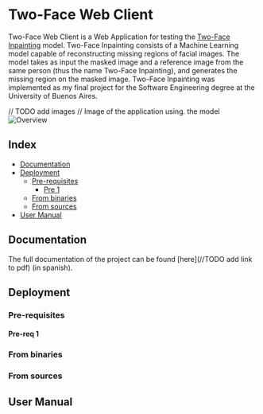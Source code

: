 # Two-Face Web Client
Two-Face Web Client is a Web Application for testing the [Two-Face Inpainting](https://github.com/gsnaider/two-face-inpainting) model.
Two-Face Inpainting consists of a Machine Learning model capable of reconstructing missing regions of facial images. The model takes as input the masked image and a reference image from the same person (thus the name Two-Face Inpainting), and generates the missing region on the masked image.
Two-Face Inpainting was implemented as my final project for the Software Engineering degree at the University of Buenos Aires.

// TODO add images
// Image of the application using. the model
<img src="./doc/overview.png" alt="Overview">

## Index  
- [Documentation](#documentation)
- [Deployment](#deployment)
    * [Pre-requisites](#deploy-pre-requisites)
        + [Pre 1](#deploy-pre-1)
    * [From binaries](#deploy-from-bin)
    * [From sources](#deploy-from-src)
- [User Manual](#user-manual)


<a name="documentation"/>

## Documentation
The full documentation of the project can be found [here](//TODO add link to pdf) (in spanish).

<a name="deployment"/>

## Deployment

<a name="deploy-pre-requisites"/>

### Pre-requisites

<a name="deploy-pre-1"/>

#### Pre-req 1

<a name="deploy-from-bin"/>

### From binaries

<a name="deploy-from-src"/>

### From sources

<a name="user-manual"/>

## User Manual

